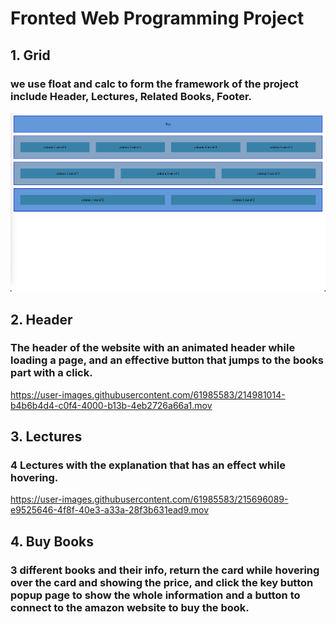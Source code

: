 # Fronted Web Programming Project

## 1. Grid
### we use float and calc to form the framework of the project include Header, Lectures, Related Books, Footer.

![Alt text](/assets/readme/grid2.png "Output of grid:")

## 2. Header
### The header of the website with an animated header while loading a page, and an effective button that jumps to the books part with a click.

https://user-images.githubusercontent.com/61985583/214981014-b4b6b4d4-c0f4-4000-b13b-4eb2726a66a1.mov

## 3. Lectures
### 4 Lectures with the explanation that has an effect while hovering.


https://user-images.githubusercontent.com/61985583/215696089-e9525646-4f8f-40e3-a33a-28f3b631ead9.mov

## 4. Buy Books
### 3 different books and their info, return the card while hovering over the card and showing the price, and click the key button popup page to show the whole information and a button to connect to the amazon website to buy the book.






